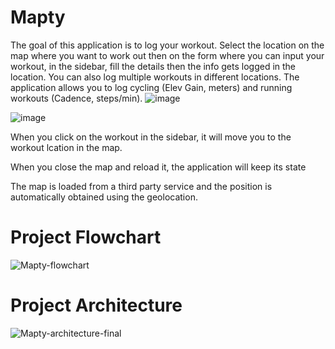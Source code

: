 # Mapty
The goal of this application is to log your workout. 
Select the location on the map where you want to work out then on the form where you can input your workout, in the sidebar, fill the details then the info gets logged in the location.
You can also log multiple workouts in different locations.
The application allows you to log cycling (Elev Gain, meters) and running workouts (Cadence, steps/min).
![image](https://user-images.githubusercontent.com/67641687/131785668-84c99b24-6bb8-4f04-8f79-ab2aa391434f.png)

![image](https://user-images.githubusercontent.com/67641687/131785454-1a2e3116-c23e-47e3-9f5f-2a838acd5cc3.png)

When you click on the workout in the sidebar, it will move you to the workout lcation in the map.

When you close the map and reload it, the application will keep its state

The map is loaded from a third party service and the position is automatically obtained using the geolocation.

# Project Flowchart
![Mapty-flowchart](https://user-images.githubusercontent.com/67641687/131786237-07bfb4f8-ce52-440c-903d-e75f34df52e8.png)

# Project Architecture
![Mapty-architecture-final](https://user-images.githubusercontent.com/67641687/131786332-1f7b5d1b-1072-4ba4-a4f2-f2f889be446d.png)
